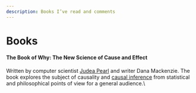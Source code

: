 ```yaml
---
description: Books I’ve read and comments
---
```


# Books

#### The Book of Why: The New Science of Cause and Effect&#x20;

Written by computer scientist [Judea Pearl](https://en.wikipedia.org/wiki/Judea\_Pearl) and writer Dana Mackenzie. The book explores the subject of causality and [causal inference](https://en.wikipedia.org/wiki/Causal\_inference) from statistical and philosophical points of view for a general audience.\


